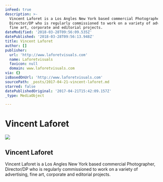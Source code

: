 ```yaml
---
inFeed: true
description: >-
  Vincent Laforet is a Los Angles New York based commercial Photographer,
  Director/DP who is regularly commissioned to work on a variety of advertising,
  fine art, corporate and editorial projects.
dateModified: '2018-03-28T09:56:09.535Z'
datePublished: '2018-03-28T09:56:13.948Z'
title: Vincent Laforet
author: []
publisher:
  url: 'http://www.laforetvisuals.com'
  name: Laforetvisuals
  favicon: null
  domain: www.laforetvisuals.com
via: {}
isBasedOnUrl: 'http://www.laforetvisuals.com'
sourcePath: _posts/2017-04-21-vincent-laforet.md
starred: false
datePublishedOriginal: '2017-04-21T15:42:09.157Z'
_type: MediaObject

---
```

# Vincent Laforet

<article style=""><img src="https://imgflo.herokuapp.com/graph/2b2431f8e7ba7b0/86fed2ce5213784be58f03afc036ae97/noop.jpg?input=http%3A%2F%2Fwww.laforetvisuals.com%2Fmedia%2Foriginal%2F135_photo-0.jpg" /><h1>Vincent Laforet</h1><p>Vincent Laforet is a Los Angles New York based commercial Photographer, Director/DP who is regularly commissioned to work on a variety of advertising, fine art, corporate and editorial projects.</p></article>